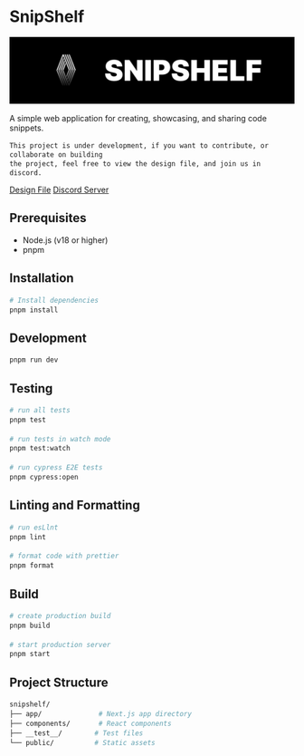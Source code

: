 # SnipShelf

![banner](./public/images/banner.png)

A simple web application for creating, showcasing, and sharing code snippets.

```
This project is under development, if you want to contribute, or collaborate on building
the project, feel free to view the design file, and join us in discord.
```

[Design File](https://www.figma.com/design/9TDf4WILFZgTLE8QnjzReO/snippets?node-id=4-71&t=CLPFJOFxpduuhV9t-1)
[Discord Server](https://discord.gg/Tm76EqwJQB)

## Prerequisites

- Node.js (v18 or higher)
- pnpm

## Installation

```bash
# Install dependencies
pnpm install
```

## Development

```bash
pnpm run dev
```

## Testing

```bash
# run all tests
pnpm test

# run tests in watch mode
pnpm test:watch

# run cypress E2E tests
pnpm cypress:open
```

## Linting and Formatting

```bash
# run esLlnt
pnpm lint

# format code with prettier
pnpm format
```

## Build

```bash
# create production build
pnpm build

# start production server
pnpm start
```

## Project Structure

```bash
snipshelf/
├── app/              # Next.js app directory
├── components/       # React components
├── __test__/        # Test files
└── public/          # Static assets
```
